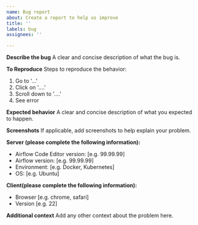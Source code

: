 ```yaml
---
name: Bug report
about: Create a report to help us improve
title: ''
labels: bug
assignees: ''

---
```


**Describe the bug**
A clear and concise description of what the bug is.

**To Reproduce**
Steps to reproduce the behavior:
1. Go to '...'
2. Click on '....'
3. Scroll down to '....'
4. See error

**Expected behavior**
A clear and concise description of what you expected to happen.

**Screenshots**
If applicable, add screenshots to help explain your problem.


**Server (please complete the following information):**
 - Airflow Code Editor version: [e.g. 99.99.99]
- Airflow version: [e.g. 99.99.99]
 - Environment: [e.g. Docker, Kubernetes]
 - OS: [e.g. Ubuntu]

**Client(please complete the following information):**
 - Browser [e.g. chrome, safari]
 - Version [e.g. 22]

**Additional context**
Add any other context about the problem here.
